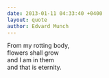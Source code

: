 ```yaml
---
date: 2013-01-11 04:33:40 +0400
layout: quote
author: Edvard Munch
---
```

From my rotting body,  
flowers shall grow  
and I am in them  
and that is eternity.